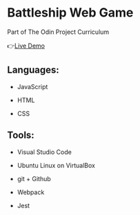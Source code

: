 # Battleship Web Game

Part of The Odin Project Curriculum

:point_right:[Live Demo](https://isabelleann.github.io/battleship/)

## Languages:

- JavaScript

- HTML

- CSS

## Tools:

- Visual Studio Code

- Ubuntu Linux on VirtualBox

- git + Github

- Webpack

- Jest


